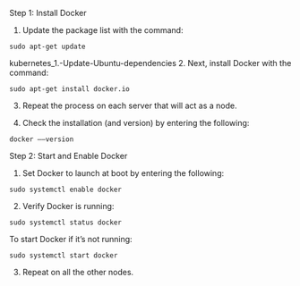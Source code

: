 Step 1: Install Docker
1. Update the package list with the command:
```
sudo apt-get update
```

kubernetes_1.-Update-Ubuntu-dependencies
2. Next, install Docker with the command:
```
sudo apt-get install docker.io
```

3. Repeat the process on each server that will act as a node.

4. Check the installation (and version) by entering the following:
```
docker ––version
```


Step 2: Start and Enable Docker
1. Set Docker to launch at boot by entering the following:
```
sudo systemctl enable docker
```


2. Verify Docker is running:
```
sudo systemctl status docker
```
To start Docker if it’s not running:
```
sudo systemctl start docker
```

3. Repeat on all the other nodes.